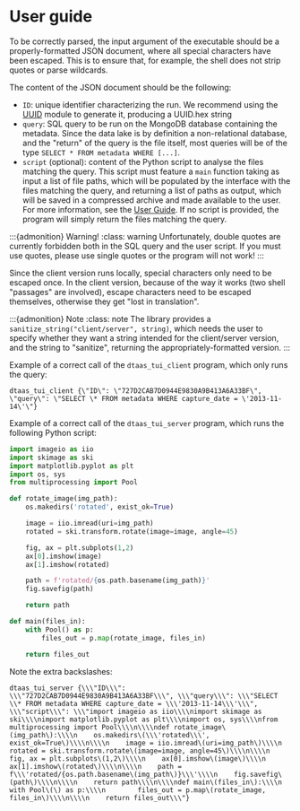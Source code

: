 # User guide

To be correctly parsed, the input argument of the executable should be a properly-formatted JSON document, where all special characters have been escaped. This is to ensure that, for example, the shell does not strip quotes or parse wildcards.

The content of the JSON document should be the following:

  - `ID`: unique identifier characterizing the run. We recommend using the [UUID](https://docs.python.org/3/library/uuid.html) module to generate it, producing a UUID.hex string
  - `query`: SQL query to be run on the MongoDB database containing the metadata. Since the data lake is by definition a non-relational database, and the "return" of the query is the file itself, most queries will be of the type `SELECT * FROM metadata WHERE [...]`.
  - `script` (optional): content of the Python script to analyse the files matching the query. This script must feature a `main` function taking as input a list of file paths, which will be populated by the interface with the files matching the query, and returning a list of paths as output, which will be saved in a compressed archive and made available to the user. For more information, see the [User Guide](user-guide). If no script is provided, the program will simply return the files matching the query.

:::{admonition} Warning!
:class: warning 
Unfortunately, double quotes are currently forbidden both in the SQL query and the user script. If you must use quotes, please use single quotes or the program will not work!
:::

Since the client version runs locally, special characters only need to be escaped once. In the client version, because of the way it works (two shell "passages" are involved), escape characters need to be escaped themselves, otherwise they get "lost in translation".

:::{admonition} Note
:class: note 
The library provides a `sanitize_string("client/server", string)`, which needs the user to specify whether they want a string intended for the client/server version, and the string to "sanitize", returning the appropriately-formatted version.
:::

Example of a correct call of the `dtaas_tui_client` program, which only runs the query:

```
dtaas_tui_client {\"ID\": \"727D2CAB7D0944E9830A9B413A6A33BF\", \"query\": \"SELECT \* FROM metadata WHERE capture_date = \'2013-11-14\'\"}
```

Example of a correct call of the `dtaas_tui_server` program, which runs the following Python script:

```python
import imageio as iio
import skimage as ski
import matplotlib.pyplot as plt
import os, sys
from multiprocessing import Pool

def rotate_image(img_path):
    os.makedirs('rotated', exist_ok=True)

    image = iio.imread(uri=img_path)
    rotated = ski.transform.rotate(image=image, angle=45)

    fig, ax = plt.subplots(1,2)
    ax[0].imshow(image)
    ax[1].imshow(rotated)

    path = f'rotated/{os.path.basename(img_path)}'
    fig.savefig(path)

    return path

def main(files_in):
    with Pool() as p:
        files_out = p.map(rotate_image, files_in)

    return files_out
```

Note the extra backslashes:

```
dtaas_tui_server {\\\"ID\\\": \\\"727D2CAB7D0944E9830A9B413A6A33BF\\\", \\\"query\\\": \\\"SELECT \\* FROM metadata WHERE capture_date = \\\'2013-11-14\\\'\\\", \\\"script\\\": \\\"import imageio as iio\\\\nimport skimage as ski\\\\nimport matplotlib.pyplot as plt\\\\nimport os, sys\\\\nfrom multiprocessing import Pool\\\\n\\\\ndef rotate_image\(img_path\):\\\\n    os.makedirs\(\\\'rotated\\\', exist_ok=True\)\\\\n\\\\n    image = iio.imread\(uri=img_path\)\\\\n    rotated = ski.transform.rotate\(image=image, angle=45\)\\\\n\\\\n    fig, ax = plt.subplots\(1,2\)\\\\n    ax[0].imshow\(image\)\\\\n    ax[1].imshow\(rotated\)\\\\n\\\\n    path = f\\\'rotated/{os.path.basename\(img_path\)}\\\'\\\\n    fig.savefig\(path\)\\\\n\\\\n    return path\\\\n\\\\ndef main\(files_in\):\\\\n    with Pool\(\) as p:\\\\n        files_out = p.map\(rotate_image, files_in\)\\\\n\\\\n    return files_out\\\"}
```